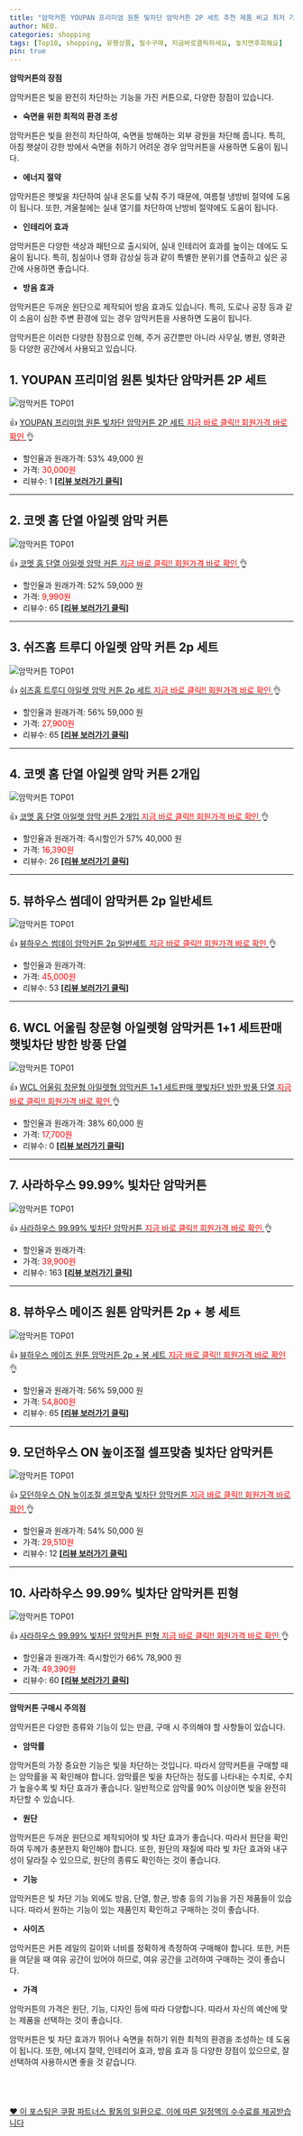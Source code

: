```yaml
---
title: "암막커튼 YOUPAN 프리미엄 원톤 빛차단 암막커튼 2P 세트 추천 제품 비교 최저 가격 비교 장점 구매가이드"
author: NEO.
categories: shopping
tags: [Top10, shopping, 유행상품, 필수구매, 지금바로클릭하세요, 놓치면후회해요]
pin: true
---
```

**암막커튼의 장점**

암막커튼은 빛을 완전히 차단하는 기능을 가진 커튼으로, 다양한 장점이 있습니다.

* **숙면을 위한 최적의 환경 조성**

암막커튼은 빛을 완전히 차단하여, 숙면을 방해하는 외부 광원을 차단해 줍니다. 특히, 아침 햇살이 강한 방에서 숙면을 취하기 어려운 경우 암막커튼을 사용하면 도움이 됩니다.

* **에너지 절약**

암막커튼은 햇빛을 차단하여 실내 온도를 낮춰 주기 때문에, 여름철 냉방비 절약에 도움이 됩니다. 또한, 겨울철에는 실내 열기를 차단하여 난방비 절약에도 도움이 됩니다.

* **인테리어 효과**

암막커튼은 다양한 색상과 패턴으로 출시되어, 실내 인테리어 효과를 높이는 데에도 도움이 됩니다. 특히, 침실이나 영화 감상실 등과 같이 특별한 분위기를 연출하고 싶은 공간에 사용하면 좋습니다.

* **방음 효과**

암막커튼은 두꺼운 원단으로 제작되어 방음 효과도 있습니다. 특히, 도로나 공장 등과 같이 소음이 심한 주변 환경에 있는 경우 암막커튼을 사용하면 도움이 됩니다.

암막커튼은 이러한 다양한 장점으로 인해, 주거 공간뿐만 아니라 사무실, 병원, 영화관 등 다양한 공간에서 사용되고 있습니다.

   

## 1. YOUPAN 프리미엄 원톤 빛차단 암막커튼 2P 세트

![암막커튼 TOP01](https://thumbnail8.coupangcdn.com/thumbnails/remote/490x490ex/image/vendor_inventory/3d51/2e1c628d1abe8e9ccc9d5f6ca18dc682fb1fdb29fa39f81037e1c3abbb5e.jpg)


👍 [YOUPAN 프리미엄 원톤 빛차단 암막커튼 2P 세트 <font color=red> 지금 바로 클릭!! 회원가격 바로 확인 </font> ](https://link.coupang.com/re/AFFSDP?lptag=AF3617701&subid=GithubCoopas&pageKey=7350496197&traceid=V0-153&itemId=18913939540&vendorItemId=87086045740) 👌 


- 할인율과 원래가격: 53%  49,000   원
- 가격: <span style='color:red'>30,000원</span>
- 리뷰수: 1  [**[리뷰 보러가기 클릭]**](https://link.coupang.com/re/AFFSDP?lptag=AF3617701&subid=GithubCoopas&pageKey=7350496197&traceid=V0-153&itemId=18913939540&vendorItemId=87086045740)

---


   

## 2. 코멧 홈 단열 아일렛 암막 커튼

![암막커튼 TOP01](https://thumbnail6.coupangcdn.com/thumbnails/remote/490x490ex/image/retail/images/7364858296727398-40993382-5c99-44e8-85ac-8477e90bf8d5.jpg)


👍 [코멧 홈 단열 아일렛 암막 커튼 <font color=red> 지금 바로 클릭!! 회원가격 바로 확인 </font> ](https://link.coupang.com/re/AFFSDP?lptag=AF3617701&subid=GithubCoopas&pageKey=180352941&traceid=V0-153&itemId=2299059486&vendorItemId=84147362548) 👌 


- 할인율과 원래가격: 52%  59,000   원
- 가격: <span style='color:red'>9,990원</span>
- 리뷰수: 65  [**[리뷰 보러가기 클릭]**](https://link.coupang.com/re/AFFSDP?lptag=AF3617701&subid=GithubCoopas&pageKey=180352941&traceid=V0-153&itemId=2299059486&vendorItemId=84147362548)

---


   

## 3. 쉬즈홈 트루디 아일렛 암막 커튼 2p 세트

![암막커튼 TOP01](https://thumbnail7.coupangcdn.com/thumbnails/remote/490x490ex/image/retail/images/3669932945720673-0651d75d-f8ba-42bf-ac12-d6a4904dbc49.jpg)


👍 [쉬즈홈 트루디 아일렛 암막 커튼 2p 세트 <font color=red> 지금 바로 클릭!! 회원가격 바로 확인 </font> ](https://link.coupang.com/re/AFFSDP?lptag=AF3617701&subid=GithubCoopas&pageKey=5581290949&traceid=V0-153&itemId=125143272&vendorItemId=3255615523) 👌 


- 할인율과 원래가격: 56%  59,000   원
- 가격: <span style='color:red'>27,900원</span>
- 리뷰수: 65  [**[리뷰 보러가기 클릭]**](https://link.coupang.com/re/AFFSDP?lptag=AF3617701&subid=GithubCoopas&pageKey=5581290949&traceid=V0-153&itemId=125143272&vendorItemId=3255615523)

---


   

## 4. 코멧 홈 단열 아일렛 암막 커튼 2개입

![암막커튼 TOP01](https://thumbnail9.coupangcdn.com/thumbnails/remote/490x490ex/image/retail/images/6599491629301926-4d334e81-2396-4f5e-a2cd-d16ad0e64ca5.jpg)


👍 [코멧 홈 단열 아일렛 암막 커튼 2개입 <font color=red> 지금 바로 클릭!! 회원가격 바로 확인 </font> ](https://link.coupang.com/re/AFFSDP?lptag=AF3617701&subid=GithubCoopas&pageKey=6711426204&traceid=V0-153&itemId=16836540975&vendorItemId=84015868076) 👌 


- 할인율과 원래가격: 즉시할인가 57%  40,000   원
- 가격: <span style='color:red'>16,390원</span>
- 리뷰수: 26  [**[리뷰 보러가기 클릭]**](https://link.coupang.com/re/AFFSDP?lptag=AF3617701&subid=GithubCoopas&pageKey=6711426204&traceid=V0-153&itemId=16836540975&vendorItemId=84015868076)

---


   

## 5. 뷰하우스 썸데이 암막커튼 2p 일반세트

![암막커튼 TOP01](https://thumbnail9.coupangcdn.com/thumbnails/remote/490x490ex/image/retail/images/970622296258730-a5aa15d5-c5aa-4750-9687-02dca8aa83f9.jpg)


👍 [뷰하우스 썸데이 암막커튼 2p 일반세트 <font color=red> 지금 바로 클릭!! 회원가격 바로 확인 </font> ](https://link.coupang.com/re/AFFSDP?lptag=AF3617701&subid=GithubCoopas&pageKey=105125241&traceid=V0-153&itemId=318583219&vendorItemId=3781854215) 👌 


- 할인율과 원래가격: 
- 가격: <span style='color:red'>45,000원</span>
- 리뷰수: 53  [**[리뷰 보러가기 클릭]**](https://link.coupang.com/re/AFFSDP?lptag=AF3617701&subid=GithubCoopas&pageKey=105125241&traceid=V0-153&itemId=318583219&vendorItemId=3781854215)

---


   

## 6. WCL 어울림 창문형 아일렛형 암막커튼 1+1 세트판매 햇빛차단 방한 방풍 단열

![암막커튼 TOP01](https://thumbnail6.coupangcdn.com/thumbnails/remote/490x490ex/image/vendor_inventory/3f82/ba5a5a561d899c60010160266ebad263190b4ca688ff34cb46d31cb80cb2.jpg)


👍 [WCL 어울림 창문형 아일렛형 암막커튼 1+1 세트판매 햇빛차단 방한 방풍 단열 <font color=red> 지금 바로 클릭!! 회원가격 바로 확인 </font> ](https://link.coupang.com/re/AFFSDP?lptag=AF3617701&subid=GithubCoopas&pageKey=7677906226&traceid=V0-153&itemId=20499798953&vendorItemId=87567431279) 👌 


- 할인율과 원래가격: 38%  60,000   원
- 가격: <span style='color:red'>17,700원</span>
- 리뷰수: 0  [**[리뷰 보러가기 클릭]**](https://link.coupang.com/re/AFFSDP?lptag=AF3617701&subid=GithubCoopas&pageKey=7677906226&traceid=V0-153&itemId=20499798953&vendorItemId=87567431279)

---


   

## 7. 사라하우스 99.99% 빛차단 암막커튼

![암막커튼 TOP01](https://thumbnail6.coupangcdn.com/thumbnails/remote/490x490ex/image/retail/images/3728709446456636-e9ccfd62-54c5-41fd-b1d9-412ba15ca952.jpg)


👍 [사라하우스 99.99% 빛차단 암막커튼 <font color=red> 지금 바로 클릭!! 회원가격 바로 확인 </font> ](https://link.coupang.com/re/AFFSDP?lptag=AF3617701&subid=GithubCoopas&pageKey=1474420347&traceid=V0-153&itemId=14397682046&vendorItemId=81641835786) 👌 


- 할인율과 원래가격: 
- 가격: <span style='color:red'>39,900원</span>
- 리뷰수: 163  [**[리뷰 보러가기 클릭]**](https://link.coupang.com/re/AFFSDP?lptag=AF3617701&subid=GithubCoopas&pageKey=1474420347&traceid=V0-153&itemId=14397682046&vendorItemId=81641835786)

---


   

## 8. 뷰하우스 메이즈 원톤 암막커튼 2p + 봉 세트

![암막커튼 TOP01](https://thumbnail10.coupangcdn.com/thumbnails/remote/490x490ex/image/retail/images/4613152433106695-815f41a8-78e4-4fd9-a665-44d026b1c675.jpg)


👍 [뷰하우스 메이즈 원톤 암막커튼 2p + 봉 세트 <font color=red> 지금 바로 클릭!! 회원가격 바로 확인 </font> ](https://link.coupang.com/re/AFFSDP?lptag=AF3617701&subid=GithubCoopas&pageKey=5372913328&traceid=V0-153&itemId=7958825082&vendorItemId=75247890268) 👌 


- 할인율과 원래가격: 56%  59,000   원
- 가격: <span style='color:red'>54,800원</span>
- 리뷰수: 65  [**[리뷰 보러가기 클릭]**](https://link.coupang.com/re/AFFSDP?lptag=AF3617701&subid=GithubCoopas&pageKey=5372913328&traceid=V0-153&itemId=7958825082&vendorItemId=75247890268)

---


   

## 9. 모던하우스 ON 높이조절 셀프맞춤 빛차단 암막커튼

![암막커튼 TOP01](https://thumbnail7.coupangcdn.com/thumbnails/remote/490x490ex/image/rs_quotation_api/cvagepxj/21259135349041caa89c2edcba168583.jpg)


👍 [모던하우스 ON 높이조절 셀프맞춤 빛차단 암막커튼 <font color=red> 지금 바로 클릭!! 회원가격 바로 확인 </font> ](https://link.coupang.com/re/AFFSDP?lptag=AF3617701&subid=GithubCoopas&pageKey=6532600867&traceid=V0-153&itemId=14757199823&vendorItemId=86762959998) 👌 


- 할인율과 원래가격: 54%  50,000   원
- 가격: <span style='color:red'>29,510원</span>
- 리뷰수: 12  [**[리뷰 보러가기 클릭]**](https://link.coupang.com/re/AFFSDP?lptag=AF3617701&subid=GithubCoopas&pageKey=6532600867&traceid=V0-153&itemId=14757199823&vendorItemId=86762959998)

---


   

## 10. 사라하우스 99.99% 빛차단 암막커튼 핀형

![암막커튼 TOP01](https://thumbnail6.coupangcdn.com/thumbnails/remote/490x490ex/image/vendor_inventory/0520/aa5d0ab39ffc34cf55035e10d5c0190fabc890812b4c62c2c257ecad12d2.jpg)


👍 [사라하우스 99.99% 빛차단 암막커튼 핀형 <font color=red> 지금 바로 클릭!! 회원가격 바로 확인 </font> ](https://link.coupang.com/re/AFFSDP?lptag=AF3617701&subid=GithubCoopas&pageKey=6855892737&traceid=V0-153&itemId=16349883797&vendorItemId=85249694083) 👌 


- 할인율과 원래가격: 즉시할인가 66%  78,900   원
- 가격: <span style='color:red'>49,390원</span>
- 리뷰수: 60  [**[리뷰 보러가기 클릭]**](https://link.coupang.com/re/AFFSDP?lptag=AF3617701&subid=GithubCoopas&pageKey=6855892737&traceid=V0-153&itemId=16349883797&vendorItemId=85249694083)

---
**암막커튼 구매시 주의점**

암막커튼은 다양한 종류와 기능이 있는 만큼, 구매 시 주의해야 할 사항들이 있습니다.

* **암막률**

암막커튼의 가장 중요한 기능은 빛을 차단하는 것입니다. 따라서 암막커튼을 구매할 때는 암막률을 꼭 확인해야 합니다. 암막률은 빛을 차단하는 정도를 나타내는 수치로, 수치가 높을수록 빛 차단 효과가 좋습니다. 일반적으로 암막률 90% 이상이면 빛을 완전히 차단할 수 있습니다.

* **원단**

암막커튼은 두꺼운 원단으로 제작되어야 빛 차단 효과가 좋습니다. 따라서 원단을 확인하여 두께가 충분한지 확인해야 합니다. 또한, 원단의 재질에 따라 빛 차단 효과와 내구성이 달라질 수 있으므로, 원단의 종류도 확인하는 것이 좋습니다.

* **기능**

암막커튼은 빛 차단 기능 외에도 방음, 단열, 항균, 방충 등의 기능을 가진 제품들이 있습니다. 따라서 원하는 기능이 있는 제품인지 확인하고 구매하는 것이 좋습니다.

* **사이즈**

암막커튼은 커튼 레일의 길이와 너비를 정확하게 측정하여 구매해야 합니다. 또한, 커튼을 여닫을 때 여유 공간이 있어야 하므로, 여유 공간을 고려하여 구매하는 것이 좋습니다.

* **가격**

암막커튼의 가격은 원단, 기능, 디자인 등에 따라 다양합니다. 따라서 자신의 예산에 맞는 제품을 선택하는 것이 좋습니다.

암막커튼은 빛 차단 효과가 뛰어나 숙면을 취하기 위한 최적의 환경을 조성하는 데 도움이 됩니다. 또한, 에너지 절약, 인테리어 효과, 방음 효과 등 다양한 장점이 있으므로, 잘 선택하여 사용하시면 좋을 것 같습니다.<br><br><br><br><br> [ ❤  이 포스팅은 쿠팡 파트너스 활동의 일환으로, 이에 따른 일정액의 수수료를 제공받습니다](https://link.coupang.com/a/bcEFyh)